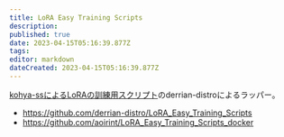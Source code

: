```yaml
---
title: LoRA Easy Training Scripts
description: 
published: true
date: 2023-04-15T05:16:39.877Z
tags: 
editor: markdown
dateCreated: 2023-04-15T05:16:39.877Z
---
```


[kohya-ssによるLoRAの訓練用スクリプト](https://github.com/kohya-ss/sd-scripts)のderrian-distroによるラッパー。

- <https://github.com/derrian-distro/LoRA_Easy_Training_Scripts>
- <https://github.com/aoirint/LoRA_Easy_Training_Scripts_docker>
